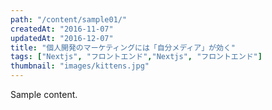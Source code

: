 ```yaml
---
path: "/content/sample01/"
createdAt: "2016-11-07"
updatedAt: "2016-12-07"
title: "個人開発のマーケティングには「自分メディア」が効く"
tags: ["Nextjs", "フロントエンド","Nextjs", "フロントエンド"]
thumbnail: "images/kittens.jpg"
---
```


Sample content.